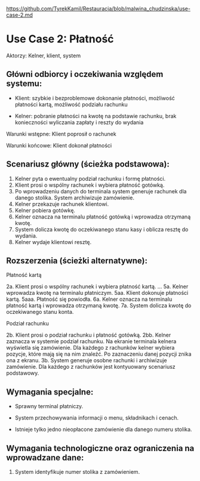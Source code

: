 https://github.com/TyrekKamil/Restauracja/blob/malwina_chudzinska/use-case-2.md

Use Case 2: Płatność
=====================

Aktorzy: Kelner, klient, system


Główni odbiorcy i oczekiwania względem systemu:
-----------------------------------------------

- Klient: szybkie i bezproblemowe dokonanie płatności, możliwość płatności kartą, możliwość podziału rachunku

- Kelner: pobranie płatności na kwotę na podstawie rachunku, brak konieczności wyliczania zapłaty i reszty do wydania 

Warunki wstępne: 
Klient poprosił o rachunek


Warunki końcowe:
Klient dokonał płatności


Scenariusz główny (ścieżka podstawowa):
---------------------------------------

  1. Kelner pyta o ewentualny podział rachunku i formę płatności.
  2. Klient prosi o wspólny rachunek i wybiera płatność gotówką.
  3. Po wprowadzeniu danych do terminala system generuje rachunek dla danego stolika. System archiwizuje zamówienie. 
  4. Kelner przekazuje rachunek klientowi.
  5. Kelner pobiera gotówkę. 
  6. Kelner oznacza na terminalu płatność gotówką i wprowadza otrzymaną kwotę.
  7. System dolicza kwotę do oczekiwanego stanu kasy i oblicza resztę do wydania.
  8. Kelner wydaje klientowi resztę.

Rozszerzenia (ścieżki alternatywne):
------------------------------------

 Płatność kartą
 
 2a. Klient prosi o wspólny rachunek i wybiera płatność kartą.
 ...
 5a. Kelner wprowadza kwotę na terminalu płatniczym.
 5aa. Klient dokonuje płatności kartą.
 5aaa. Płatność się powiodła.
 6a. Kelner oznacza na terminalu płatność kartą i wprowadza otrzymaną kwotę.
 7a. System dolicza kwotę do oczekiwanego stanu konta.
 
 
 Podział rachunku
 
 2b. Klient prosi o podział rachunku i płatność gotówką.
 2bb. Kelner zaznacza w systemie podział rachunku. Na ekranie terminala kelnera wyświetla się zamówienie. 
      Dla każdego z rachunków kelner wybiera pozycje, które mają się na nim znaleźć. Po zaznaczeniu danej pozycji znika ona z ekranu.
 3b. System generuje osobne rachunki i archiwizuje zamówienie. 
 Dla każdego z rachunków jest kontyuowany scenariusz podstawowy.
 

Wymagania specjalne:
--------------------

  - Sprawny terminal płatniczy.
  
  - System przechowywania informacji o menu, składnikach i cenach.

  - Istnieje tylko jedno nieopłacone zamówienie dla danego numeru stolika.


Wymagania technologiczne oraz ograniczenia na wprowadzane dane:
---------------------------------------------------------------

 1. System identyfikuje numer stolika z zamówieniem.
